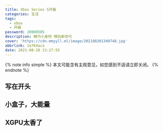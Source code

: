 ```yaml
---
title: Xbox Series S开箱
categories: 生活
tags:
  - xbox
  - 开箱
password: 20000505
description: 精巧小身材 畅玩新世代
cover: 'https://cdn.mmyyll.ml/image/202108201340748.jpg'
abbrlink: 1e764aca
date: 2021-08-20 13:27:55
---
```


{% note info simple %}
本文可能含有主观意见，如您感到不适请立即关闭。
{% endnote %}

## 写在开头



## 小盒子，大能量



## XGPU太香了



